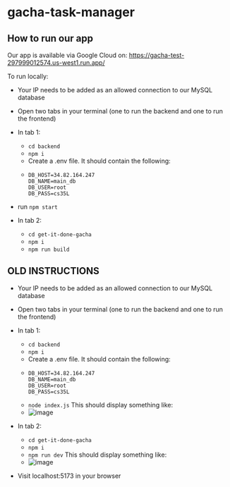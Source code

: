# gacha-task-manager

## How to run our app

Our app is available via Google Cloud on:
https://gacha-test-297999012574.us-west1.run.app/

To run locally:
- Your IP needs to be added as an allowed connection to our MySQL database
- Open two tabs in your terminal (one to run the backend and one to run the frontend)
- In tab 1:
  - `cd backend`
  - `npm i`
  - Create a .env file. It should contain the following:
  - ```
    DB_HOST=34.82.164.247
    DB_NAME=main_db
    DB_USER=root
    DB_PASS=cs35L
    ```
- run `npm start`

- In tab 2:
  -  `cd get-it-done-gacha`
  - `npm i`
  - `npm run build`

## OLD INSTRUCTIONS
- Your IP needs to be added as an allowed connection to our MySQL database
- Open two tabs in your terminal (one to run the backend and one to run the frontend)
- In tab 1:
  - `cd backend`
  - `npm i`
  - Create a .env file. It should contain the following:
  - ```
    DB_HOST=34.82.164.247
    DB_NAME=main_db
    DB_USER=root
    DB_PASS=cs35L
    ```
  - `node index.js` This should display something like:
  - ![image](https://github.com/user-attachments/assets/e2e938fd-f1d5-4091-888c-4fe58acb254a)

- In tab 2:
  -  `cd get-it-done-gacha`
  -  `npm i`
  -  `npm run dev` This should display something like:
  -  ![image](https://github.com/user-attachments/assets/5a2ddd13-a7bb-49d3-907e-321339c07733)
 
- Visit localhost:5173 in your browser


